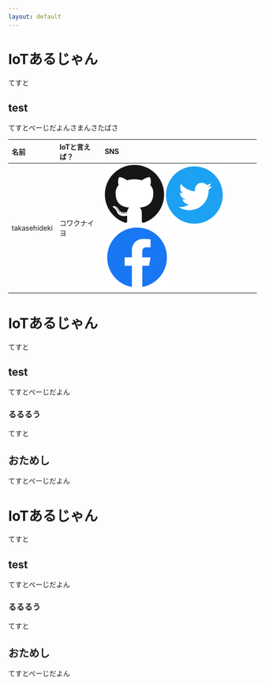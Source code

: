 ```yaml
---
layout: default
---
```


# IoTあるじゃん

てすと

## test

てすとぺーじだよんさまんさたばさ



| 名前        | IoTと言えば？          | SNS |
|:-------------|:------------------|:------|
| takasehideki           | コワクナイヨ | [![github](img/github.png)](https://github.com/takasehideki) [![twitter](img/twitter.png)](https://twitter.com/TAKASEhideki) [![facebook](img/facebook.png)](https://facebook.com/takasehidek)    |



# IoTあるじゃん

てすと

## test

てすとぺーじだよん

### るるるう

てすと

## おためし

てすとぺーじだよん

# IoTあるじゃん

てすと

## test

てすとぺーじだよん

### るるるう

てすと

## おためし

てすとぺーじだよん

